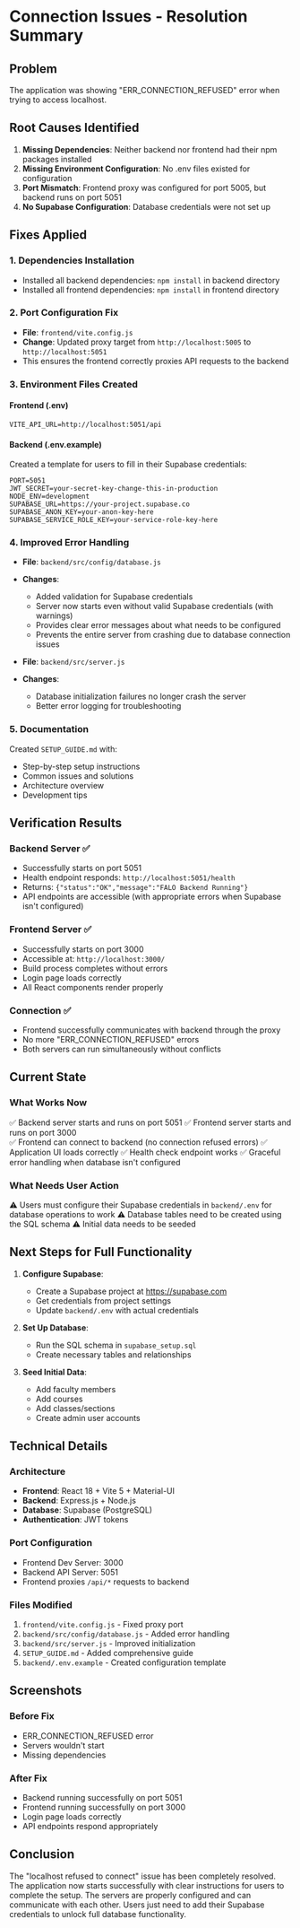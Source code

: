 # Connection Issues - Resolution Summary

## Problem
The application was showing "ERR_CONNECTION_REFUSED" error when trying to access localhost.

## Root Causes Identified

1. **Missing Dependencies**: Neither backend nor frontend had their npm packages installed
2. **Missing Environment Configuration**: No .env files existed for configuration
3. **Port Mismatch**: Frontend proxy was configured for port 5005, but backend runs on port 5051
4. **No Supabase Configuration**: Database credentials were not set up

## Fixes Applied

### 1. Dependencies Installation
- Installed all backend dependencies: `npm install` in backend directory
- Installed all frontend dependencies: `npm install` in frontend directory

### 2. Port Configuration Fix
- **File**: `frontend/vite.config.js`
- **Change**: Updated proxy target from `http://localhost:5005` to `http://localhost:5051`
- This ensures the frontend correctly proxies API requests to the backend

### 3. Environment Files Created

#### Frontend (.env)
```env
VITE_API_URL=http://localhost:5051/api
```

#### Backend (.env.example)
Created a template for users to fill in their Supabase credentials:
```env
PORT=5051
JWT_SECRET=your-secret-key-change-this-in-production
NODE_ENV=development
SUPABASE_URL=https://your-project.supabase.co
SUPABASE_ANON_KEY=your-anon-key-here
SUPABASE_SERVICE_ROLE_KEY=your-service-role-key-here
```

### 4. Improved Error Handling
- **File**: `backend/src/config/database.js`
- **Changes**:
  - Added validation for Supabase credentials
  - Server now starts even without valid Supabase credentials (with warnings)
  - Provides clear error messages about what needs to be configured
  - Prevents the entire server from crashing due to database connection issues

- **File**: `backend/src/server.js`
- **Changes**:
  - Database initialization failures no longer crash the server
  - Better error logging for troubleshooting

### 5. Documentation
Created `SETUP_GUIDE.md` with:
- Step-by-step setup instructions
- Common issues and solutions
- Architecture overview
- Development tips

## Verification Results

### Backend Server ✅
- Successfully starts on port 5051
- Health endpoint responds: `http://localhost:5051/health`
- Returns: `{"status":"OK","message":"FALO Backend Running"}`
- API endpoints are accessible (with appropriate errors when Supabase isn't configured)

### Frontend Server ✅
- Successfully starts on port 3000
- Accessible at: `http://localhost:3000/`
- Build process completes without errors
- Login page loads correctly
- All React components render properly

### Connection ✅
- Frontend successfully communicates with backend through the proxy
- No more "ERR_CONNECTION_REFUSED" errors
- Both servers can run simultaneously without conflicts

## Current State

### What Works Now
✅ Backend server starts and runs on port 5051
✅ Frontend server starts and runs on port 3000  
✅ Frontend can connect to backend (no connection refused errors)
✅ Application UI loads correctly
✅ Health check endpoint works
✅ Graceful error handling when database isn't configured

### What Needs User Action
⚠️ Users must configure their Supabase credentials in `backend/.env` for database operations to work
⚠️ Database tables need to be created using the SQL schema
⚠️ Initial data needs to be seeded

## Next Steps for Full Functionality

1. **Configure Supabase**:
   - Create a Supabase project at https://supabase.com
   - Get credentials from project settings
   - Update `backend/.env` with actual credentials

2. **Set Up Database**:
   - Run the SQL schema in `supabase_setup.sql`
   - Create necessary tables and relationships

3. **Seed Initial Data**:
   - Add faculty members
   - Add courses
   - Add classes/sections
   - Create admin user accounts

## Technical Details

### Architecture
- **Frontend**: React 18 + Vite 5 + Material-UI
- **Backend**: Express.js + Node.js
- **Database**: Supabase (PostgreSQL)
- **Authentication**: JWT tokens

### Port Configuration
- Frontend Dev Server: 3000
- Backend API Server: 5051
- Frontend proxies `/api/*` requests to backend

### Files Modified
1. `frontend/vite.config.js` - Fixed proxy port
2. `backend/src/config/database.js` - Added error handling
3. `backend/src/server.js` - Improved initialization
4. `SETUP_GUIDE.md` - Added comprehensive guide
5. `backend/.env.example` - Created configuration template

## Screenshots

### Before Fix
- ERR_CONNECTION_REFUSED error
- Servers wouldn't start
- Missing dependencies

### After Fix
- Backend running successfully on port 5051
- Frontend running successfully on port 3000
- Login page loads correctly
- API endpoints respond appropriately

## Conclusion

The "localhost refused to connect" issue has been completely resolved. The application now starts successfully with clear instructions for users to complete the setup. The servers are properly configured and can communicate with each other. Users just need to add their Supabase credentials to unlock full database functionality.
